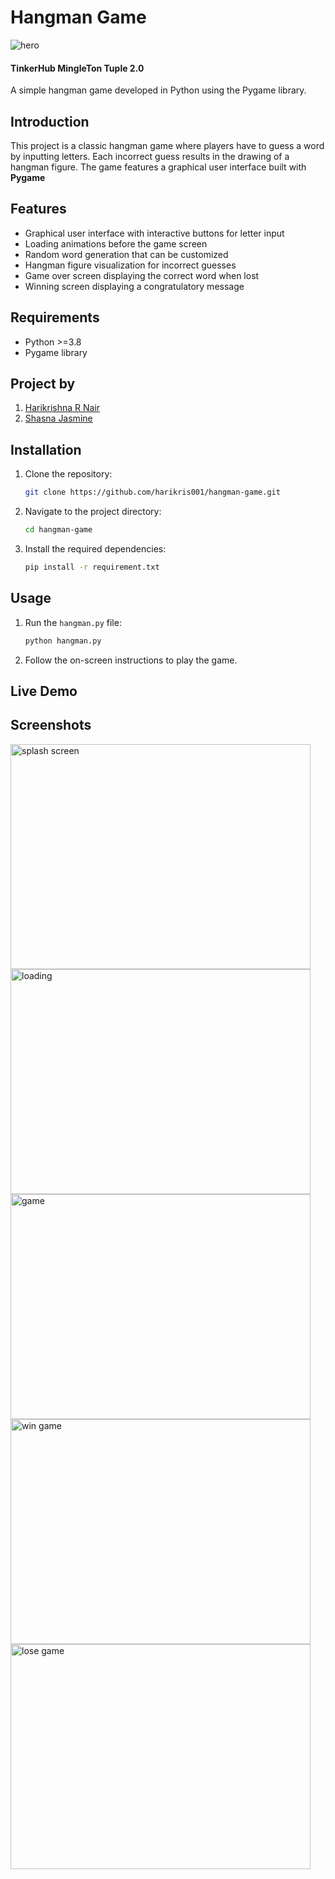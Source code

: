 
# Hangman Game

![hero](https://www.coolmathgames.com/sites/default/files/Hangman_OG-logo.jpg)

#### TinkerHub MingleTon Tuple 2.0

A simple hangman game developed in Python using the Pygame library.

## Introduction

This project is a classic hangman game where players have to guess a word by inputting letters. Each incorrect guess results in the drawing of a hangman figure. The game features a graphical user interface built with **Pygame**

## Features

- Graphical user interface with interactive buttons for letter input
- Loading animations before the game screen
- Random word generation that can be customized
- Hangman figure visualization for incorrect guesses
- Game over screen displaying the correct word when lost
- Winning screen displaying a congratulatory message

## Requirements

- Python >=3.8 
- Pygame library

## Project by

1. [Harikrishna R Nair](https://github.com/harikris001)
2. [Shasna Jasmine](https://github.com/ShasnaJasmine)

## Installation

1. Clone the repository:

    ```bash
    git clone https://github.com/harikris001/hangman-game.git
    ```

2. Navigate to the project directory:

    ```bash
    cd hangman-game
    ```

3. Install the required dependencies:

    ```bash
    pip install -r requirement.txt
    ```

## Usage

1. Run the `hangman.py` file:

    ```bash
    python hangman.py
    ```

2. Follow the on-screen instructions to play the game.

## Live Demo
[](https://github.com/harikris001/Hangman-Game/assets/85405666/f513658a-f7ec-4cd9-8c44-345ea3f5e6f9)

## Screenshots
<img src="https://github.com/harikris001/Hangman-Game/assets/85405666/5d763c47-dfe5-4857-9988-febc4254003e" alt="splash screen" width="480" height="360" />
<img src="https://github.com/harikris001/Hangman-Game/assets/85405666/9aa4e790-c655-4068-bb9b-e4c883756b81" alt="loading" width="480" height="360" />
<img src="https://github.com/harikris001/Hangman-Game/assets/85405666/9028d183-f244-4eab-a276-b75c4b264374" alt="game" width="480" height="360" />
<img src="https://github.com/harikris001/Hangman-Game/assets/85405666/5e0a70ad-2f70-4115-8b1d-bf7b7e38fb9d" alt="win game" width="480" height="360" />
<img src="https://github.com/harikris001/Hangman-Game/assets/85405666/be7e80ce-7109-47a7-b170-6bd7780a7ecb" alt="lose game" width="480" height="360" />








